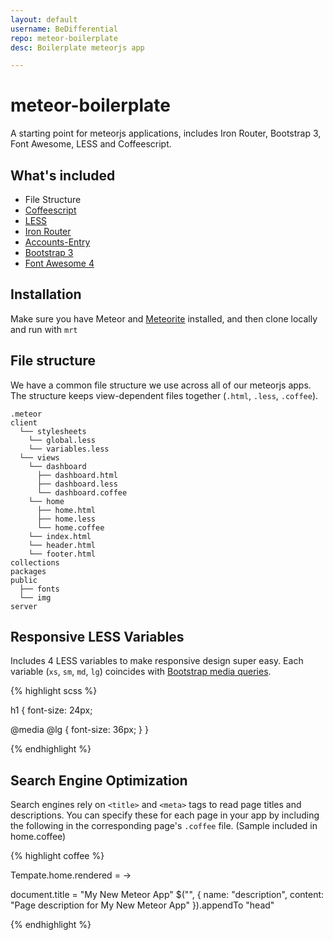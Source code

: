 ```yaml
---
layout: default
username: BeDifferential
repo: meteor-boilerplate
desc: Boilerplate meteorjs app

---
```

# meteor-boilerplate

A starting point for meteorjs applications, includes Iron Router, Bootstrap 3, Font Awesome, LESS and Coffeescript.

## What's included

* File Structure
* <a href="http://coffeescript.org/" target="_blank">Coffeescript</a>
* <a href="http://lesscss.org/" target="_blank">LESS</a>
* <a href="https://github.com/EventedMind/iron-router" target="_blank">Iron Router</a>
* <a href="http://github.differential.io/accounts-entry" target="_blank">Accounts-Entry</a>
* <a href="http://getbootstrap.com" target="_blank">Bootstrap 3</a>
* <a href="http://fontawesome.io/" target="_blank">Font Awesome 4</a>

## Installation

Make sure you have Meteor and [Meteorite](https://github.com/oortcloud/meteorite/) installed, and then clone locally and run with `mrt`

## File structure

We have a common file structure we use across all of our meteorjs apps. The structure keeps view-dependent files together (`.html`, `.less`, `.coffee`).

```
.meteor
client
  └── stylesheets
    └── global.less
    └── variables.less
  └── views
    └── dashboard
      ├── dashboard.html
      ├── dashboard.less
      └── dashboard.coffee
    └── home
      ├── home.html
      ├── home.less
      └── home.coffee
    └── index.html
    └── header.html
    └── footer.html
collections
packages
public
  ├── fonts
  └── img
server

```

## Responsive LESS Variables

Includes 4 LESS variables to make responsive design super easy. Each variable (`xs`, `sm`, `md`, `lg`) coincides with [Bootstrap media queries](http://getbootstrap.com/css/#responsive-utilities).

{% highlight scss %}

h1 {
  font-size: 24px;

  @media @lg {
    font-size: 36px;
  }
}

{% endhighlight %}

## Search Engine Optimization

Search engines rely on `<title>` and `<meta>` tags to read page titles and descriptions. You can specify these for each page in your app by including the following in the corresponding page's `.coffee` file. (Sample included in home.coffee)

{% highlight coffee %}

Tempate.home.rendered = ->

  document.title = "My New Meteor App"
  $("<meta>", { name: "description", content: "Page description for My New Meteor App" }).appendTo "head"

{% endhighlight %}
